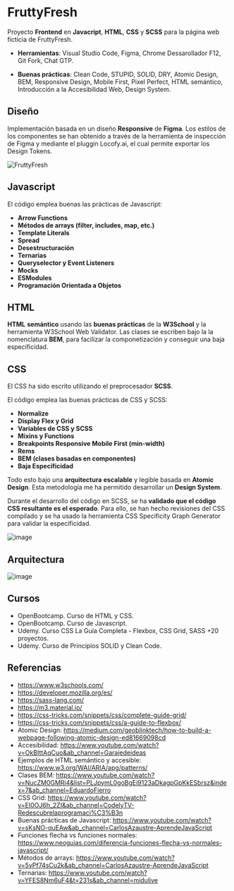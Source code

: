 # FruttyFresh
Proyecto **Frontend** en **Javacript**, **HTML**, **CSS** y **SCSS** para la página web ficticia de FruttyFresh.

- **Herramientas**: Visual Studio Code, Figma, Chrome Dessarollador F12, Git Fork, Chat GTP. 

- **Buenas prácticas**: Clean Code, STUPID, SOLID, DRY, Atomic Design, BEM, Responsive Design, Mobile First, Pixel Perfect, HTML semántico, Introducción a la Accesibilidad Web, Design System.

## Diseño
Implementación basada en un diseño **Responsive** de **Figma**. Los estilos de los componentes se han obtenido a través de la herramienta de inspección de Figma y mediante el pluggin Locofy.ai, el cual permite exportar los Design Tokens.

![FruttyFresh](https://github.com/CristinaMitrica/FruttyFresh-JS-HTML-CSS-SCSS/assets/124876049/34024c5f-4f82-42eb-89f2-7a560312e4fc)

## Javascript

El código emplea buenas las prácticas de Javascript:
- **Arrow Functions**
- **Métodos de arrays (filter, includes, map, etc.)**
- **Template Literals**
- **Spread**
- **Desestructuración**
- **Ternarias**
- **Queryselector y Event Listeners**
- **Mocks**
- **ESModules**
- **Programación Orientada a Objetos**

## HTML
**HTML** **semántico** usando las **buenas prácticas** de la **W3School** y la herramienta W3School Web Validator. Las clases se escriben bajo la la nomenclatura **BEM**, para facilizar la componetización y conseguir una baja especificidad.

## CSS
El CSS ha sido escrito utilizando el preprocesador **SCSS**.

El código emplea las buenas prácticas de CSS y SCSS:
- **Normalize**
- **Display Flex y Grid**
- **Variables de CSS y SCSS**
- **Mixins y Functions**
- **Breakpoints Responsive Mobile First (min-width)**
- **Rems**
- **BEM (clases basadas en componentes)**
- **Baja Especificidad**

Todo esto bajo una **arquitectura** **escalable** y legible basada en **Atomic Design**. Esta metodología me ha permitido desarrollar un **Design System**. 

Durante el desarrollo del código en SCSS, se ha **validado que el código CSS resultante es el esperado**. Para ello, se han hecho revisiones del CSS compilado y se ha usado la herramienta CSS Specificity Graph Generator para validar la especificidad.

![image](https://github.com/CristinaMitrica/FruttyFresh-JS-HTML-CSS-SCSS/assets/124876049/e775eff3-edd0-4e24-97b7-14092fd5e70b)

## Arquitectura

![image](https://github.com/CristinaMitrica/FruttyFresh-JS-HTML-CSS-SCSS/assets/124876049/8d6c2109-9cba-4b4f-95e6-ec65d30ccb81)

## Cursos
- OpenBootcamp. Curso de HTML y CSS.
- OpenBootcamp. Curso de Javascript.
- Udemy. Curso CSS La Guía Completa - Flexbox, CSS Grid, SASS +20 proyectos.
- Udemy. Curso de Principios SOLID y Clean Code.

## Referencias
- https://www.w3schools.com/
- https://developer.mozilla.org/es/
- https://sass-lang.com/
- https://m3.material.io/
- https://css-tricks.com/snippets/css/complete-guide-grid/
- https://css-tricks.com/snippets/css/a-guide-to-flexbox/
- Atomic Design: https://medium.com/geoblinktech/how-to-build-a-webpage-following-atomic-design-ed81669098cd
- Accesibilidad: https://www.youtube.com/watch?v=OkBIttAqCuo&ab_channel=Garajedeideas
- Ejemplos de HTML semántico y accesible: https://www.w3.org/WAI/ARIA/apg/patterns/
- Clases BEM: https://www.youtube.com/watch?v=NucZM0GMRi4&list=PLJpymL0goBgEi9123aDkagpGpKkESbrsz&index=7&ab_channel=EduardoFierro
- CSS Grid: https://www.youtube.com/watch?v=El0OJ6h_2ZI&ab_channel=CodelyTV-Redescubrelaprogramaci%C3%B3n
- Buenas prácticas de Javascript: https://www.youtube.com/watch?v=sKsNO-quEAw&ab_channel=CarlosAzaustre-AprendeJavaScript
- Funciones flecha vs funciones normales: https://www.neoguias.com/diferencia-funciones-flecha-vs-normales-javascript/
- Métodos de arrays: https://www.youtube.com/watch?v=5yPf74sCu2k&ab_channel=CarlosAzaustre-AprendeJavaScript
- Ternarias: https://www.youtube.com/watch?v=YFES8Nm6uF4&t=231s&ab_channel=midulive

